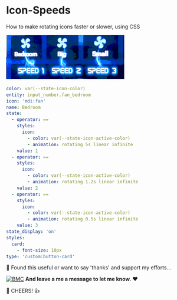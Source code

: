 # Icon-Speeds
How to make rotating icons faster or slower, using CSS

![1](https://github.com/3ative/Icon-Speeds/blob/master/3_speeds.gif)

```yaml
color: var(--state-icon-color)
entity: input_number.fan_bedroom
icon: 'mdi:fan'
name: Bedroom
state:
  - operator: ==
    styles:
      icon:
        - color: var(--state-icon-active-color)
        - animation: rotating 5s linear infinite
    value: 1
  - operator: ==
    styles:
      icon:
        - color: var(--state-icon-active-color)
        - animation: rotating 1.2s linear infinite
    value: 2
  - operator: ==
    styles:
      icon:
        - color: var(--state-icon-active-color)
        - animation: rotating 0.5s linear infinite
    value: 3
state_display: 'on'
styles:
  card:
    - font-size: 10px
type: 'custom:button-card'
```

🎁 Found this useful or want to say 'thanks' and support my efforts...

[![BMC](https://www.buymeacoffee.com/assets/img/custom_images/white_img.png)](https://www.buymeacoffee.com/3ative) **And leave a me a message to let me know.**  ❤

🍺 CHEERS! 👍

